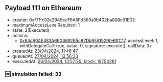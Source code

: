 ## Payload 111 on Ethereum

- creator: 0xf71fc92e2949ccF6A5Fd369a0b402ba80Bc61E02
- maximumAccessLevelRequired: 1
- state: 3(Executed)
- actions:
  - [0x64c604E483A6E04692B5c87Db9561529feBffC17](https://etherscan.io/tx/0x64c604E483A6E04692B5c87Db9561529feBffC17), accessLevel: 1, withDelegateCall: true, value: 0, signature: execute(), callData: 0x
- createdAt: [23/04/2024, 11:46:47](https://etherscan.io/tx/0x68cb85ee2c288dac2344d76cc0461ec57e4f77d7e16064d7cdfc38c7b0f3826b)
- queuedAt: [27/04/2024, 13:56:23](https://etherscan.io/tx/0x8a0f96eac657c4bf2375fdff6ec2d1becea9484c704e7d428170850ed8015d9d)
- executedAt: [28/04/2024, 13:57:35, block: 19754261](https://etherscan.io/tx/0x0df3216ab6ce96dba6a0c7ba09c5e639de69971cc140d01fc89f7a862289b565)

### :sos: simulation failed: 33
